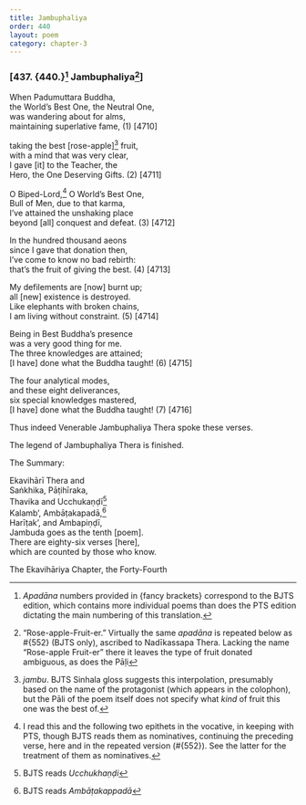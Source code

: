 ```yaml
---
title: Jambuphaliya
order: 440
layout: poem
category: chapter-3
---
```


### \[437. {440.}[^1] Jambuphaliya[^2]\]

When Padumuttara Buddha,  
the World’s Best One, the Neutral One,  
was wandering about for alms,  
maintaining superlative fame, (1) \[4710\]

taking the best \[rose-apple\][^3] fruit,  
with a mind that was very clear,  
I gave \[it\] to the Teacher, the  
Hero, the One Deserving Gifts. (2) \[4711\]

O Biped-Lord,[^4] O World’s Best One,  
Bull of Men, due to that karma,  
I’ve attained the unshaking place  
beyond \[all\] conquest and defeat. (3) \[4712\]

In the hundred thousand aeons  
since I gave that donation then,  
I’ve come to know no bad rebirth:  
that’s the fruit of giving the best. (4) \[4713\]

My defilements are \[now\] burnt up;  
all \[new\] existence is destroyed.  
Like elephants with broken chains,  
I am living without constraint. (5) \[4714\]

Being in Best Buddha’s presence  
was a very good thing for me.  
The three knowledges are attained;  
\[I have\] done what the Buddha taught! (6) \[4715\]

The four analytical modes,  
and these eight deliverances,  
six special knowledges mastered,  
\[I have\] done what the Buddha taught! (7) \[4716\]

Thus indeed Venerable Jambuphaliya Thera spoke these verses.

The legend of Jambuphaliya Thera is finished.

The Summary:

Ekavihārī Thera and  
Saṅkhika, Pāṭihīraka,  
Thavika and Ucchukaṇḍī[^5]  
Kalamb’, Ambāṭakapadā,[^6]  
Harīṭak’, and Ambapiṇḍī,  
Jambuda goes as the tenth \[poem\].  
There are eighty-six verses \[here\],  
which are counted by those who know.

The Ekavihāriya Chapter, the Forty-Fourth

[^1]: *Apadāna* numbers provided in {fancy brackets} correspond to the BJTS edition, which contains more individual poems than does the PTS edition dictating the main numbering of this translation.

[^2]: “Rose-apple-Fruit-er.” Virtually the same *apadāna* is repeated below as \#{552} (BJTS only), ascribed to Nadīkassapa Thera. Lacking the name “Rose-apple Fruit-er” there it leaves the type of fruit donated ambiguous, as does the Pāḷi

[^3]: *jambu*. BJTS Sinhala gloss suggests this interpolation, presumably based on the name of the protagonist (which appears in the colophon), but the Pāli of the poem itself does not specify what *kind* of fruit this one was the best of.

[^4]: I read this and the following two epithets in the vocative, in keeping with PTS, though BJTS reads them as nominatives, continuing the preceding verse, here and in the repeated version (\#{552}). See the latter for the treatment of them as nominatives.

[^5]: BJTS reads *Ucchukhaṇḍi*

[^6]: BJTS reads *Ambāṭakappadā*
